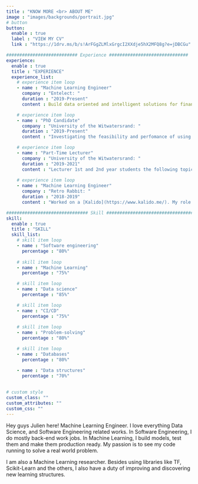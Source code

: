 ```yaml
---
title : "KNOW MORE <br> ABOUT ME"
image : "images/backgrounds/portrait.jpg"
# button
button:
  enable : true
  label : "VIEW MY CV"
  link : "https://1drv.ms/b/s!ArFGgZLMlxGrgcI2XXdje5hX2MFQ8g?e=jDBCGu"

########################### Experience ##############################
experience:
  enable : true
  title : "EXPERIENCE"
  experience_list:
    # experience item loop
    - name : "Machine Learning Engineer"
      company : "Entelect: "
      duration : "2019-Present"
      content : Build data oriented and intelligent solutions for financial institutions, from POC (Proof-Of-Concept) to production. This involves dealing with CI/CD, Software Architecture and Orchestration, a lot of creativity.

    # experience item loop
    - name : "PhD Candidate"
      company : "University of the Witwatersrand: "
      duration : "2019-Present"
      content : "Investigating the feasibility and perfomance of using Binary Neural Networks (BNN) on current benchmark tasks. The aim is to reduce the load of on GPU from arithmetic operations with huge matrices made of 32 or 64 floating point numbers."

    # experience item loop
    - name : "Part-Time Lecturer"
      company : "University of the Witwatersrand: "
      duration : "2019-2021"
      content : "Lecturer 1st and 2nd year students the following topics: Introduction to Programming Using C++ and Python, Data Structures and Algorithms and Computer Networks."
      
    # experience item loop
    - name : "Machine Learning Engineer"
      company : "Retro Rabbit: "
      duration : "2018-2019"
      content : "Worked on a [Kalido](https://www.kalido.me/). My role was mainly to maintain and improve the different Machine Learning models for the systems on AWS Cloud. That was entailing reading new papers, A/B testing, custom dataset creation and training."

############################### Skill #################################
skill:
  enable : true
  title : "SKILL"
  skill_list:
    # skill item loop
    - name : "Software engineering"
      percentage : "80%"
      
    # skill item loop
    - name : "Machine Learning"
      percentage : "75%"

    # skill item loop
    - name : "Data science"
      percentage : "85%"

    # skill item loop
    - name : "CI/CD"
      percentage : "75%"
      
    # skill item loop
    - name : "Problem-solving"
      percentage : "80%"

    # skill item loop
    - name : "Databases"
      percentage : "80%"

    - name : "Data structures"
      percentage : "70%"
      
      
# custom style
custom_class: "" 
custom_attributes: "" 
custom_css: ""
---
```


Hey guys Julien here! Machine Learning Engineer. I love everything Data Science, and Software Engineering related works. 
In Software Engineering, I do mostly back-end work jobs. In Machine Learning, I build models, test them and make them production ready.
My passion is to see my code running to solve a real world problem. 

I am also a Machine Learning researcher. Besides using libraries like TF, Scikit-Learn and the others, I also have a duty of improving and discovering new learning structures.